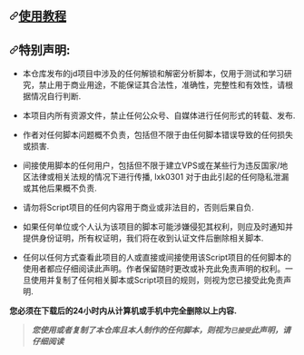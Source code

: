 <article class="markdown-body entry-content container-lg" itemprop="text"><h1><a id="user-content-使用教程" class="anchor" aria-hidden="true" href="#使用教程"><svg class="octicon octicon-link" viewBox="0 0 16 16" version="1.1" width="16" height="16" aria-hidden="true"><path fill-rule="evenodd" d="M7.775 3.275a.75.75 0 001.06 1.06l1.25-1.25a2 2 0 112.83 2.83l-2.5 2.5a2 2 0 01-2.83 0 .75.75 0 00-1.06 1.06 3.5 3.5 0 004.95 0l2.5-2.5a3.5 3.5 0 00-4.95-4.95l-1.25 1.25zm-4.69 9.64a2 2 0 010-2.83l2.5-2.5a2 2 0 012.83 0 .75.75 0 001.06-1.06 3.5 3.5 0 00-4.95 0l-2.5 2.5a3.5 3.5 0 004.95 4.95l1.25-1.25a.75.75 0 00-1.06-1.06l-1.25 1.25a2 2 0 01-2.83 0z"></path></svg></a><a href="https://jdwxx.github.io/JD/" rel="nofollow">使用教程</a></h1>
<h2><a id="user-content-特别声明" class="anchor" aria-hidden="true" href="#特别声明"><svg class="octicon octicon-link" viewBox="0 0 16 16" version="1.1" width="16" height="16" aria-hidden="true"><path fill-rule="evenodd" d="M7.775 3.275a.75.75 0 001.06 1.06l1.25-1.25a2 2 0 112.83 2.83l-2.5 2.5a2 2 0 01-2.83 0 .75.75 0 00-1.06 1.06 3.5 3.5 0 004.95 0l2.5-2.5a3.5 3.5 0 00-4.95-4.95l-1.25 1.25zm-4.69 9.64a2 2 0 010-2.83l2.5-2.5a2 2 0 012.83 0 .75.75 0 001.06-1.06 3.5 3.5 0 00-4.95 0l-2.5 2.5a3.5 3.5 0 004.95 4.95l1.25-1.25a.75.75 0 00-1.06-1.06l-1.25 1.25a2 2 0 01-2.83 0z"></path></svg></a>特别声明:</h2>
<ul>
<li>
<p>本仓库发布的jd项目中涉及的任何解锁和解密分析脚本，仅用于测试和学习研究，禁止用于商业用途，不能保证其合法性，准确性，完整性和有效性，请根据情况自行判断.</p>
</li>
<li>
<p>本项目内所有资源文件，禁止任何公众号、自媒体进行任何形式的转载、发布.</p>
</li>
<li>
<p>作者对任何脚本问题概不负责，包括但不限于由任何脚本错误导致的任何损失或损害.</p>
</li>
<li>
<p>间接使用脚本的任何用户，包括但不限于建立VPS或在某些行为违反国家/地区法律或相关法规的情况下进行传播, lxk0301 对于由此引起的任何隐私泄漏或其他后果概不负责.</p>
</li>
<li>
<p>请勿将Script项目的任何内容用于商业或非法目的，否则后果自负.</p>
</li>
<li>
<p>如果任何单位或个人认为该项目的脚本可能涉嫌侵犯其权利，则应及时通知并提供身份证明，所有权证明，我们将在收到认证文件后删除相关脚本.</p>
</li>
<li>
<p>任何以任何方式查看此项目的人或直接或间接使用该Script项目的任何脚本的使用者都应仔细阅读此声明。作者保留随时更改或补充此免责声明的权利。一旦使用并复制了任何相关脚本或Script项目的规则，则视为您已接受此免责声明.</p>
</li>
</ul>
<p><strong>您必须在下载后的24小时内从计算机或手机中完全删除以上内容.</strong>  <br></p>
<blockquote>
<p><em><strong>您使用或者复制了本仓库且本人制作的任何脚本，则视为<code>已接受</code>此声明，请仔细阅读</strong></em></p>
</blockquote>
